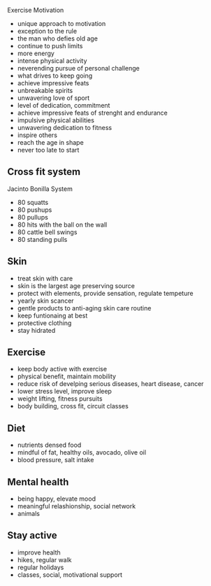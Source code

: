 Exercise Motivation

- unique approach to motivation
- exception to the rule
- the man who defies old age
- continue to push limits
- more energy
- intense physical activity
- neverending pursue of personal challenge
- what drives to keep going
- achieve impressive feats
- unbreakable spirits
- unwavering love of sport
- level of dedication, commitment
- achieve impressive feats of strenght and endurance
- impulsive physical abilities
- unwavering dedication to fitness
- inspire others
- reach the age in shape
- never too late to start

## Cross fit system

Jacinto Bonilla System
- 80 squatts
- 80 pushups
- 80 pullups
- 80 hits with the ball on the wall
- 80 cattle bell swings
- 80 standing pulls


## Skin

- treat skin with care
- skin is the largest age preserving source
- protect with elements, provide sensation, regulate tempeture
- yearly skin scancer
- gentle products to anti-aging skin care routine
- keep funtionaing at best
- protective clothing
- stay hidrated

## Exercise

- keep body active with exercise
- physical benefit, maintain mobility
- reduce risk of develping serious diseases, heart disease, cancer
- lower stress level, improve sleep
- weight lifting, fitness pursuits
- body building, cross fit, circuit classes

## Diet

- nutrients densed food
- mindful of fat, healthy oils, avocado, olive oil
- blood pressure, salt intake


## Mental health

- being happy, elevate mood
- meaningful relashionship, social network
- animals

## Stay active

- improve health
- hikes, regular walk
- regular holidays
- classes, social, motivational support
